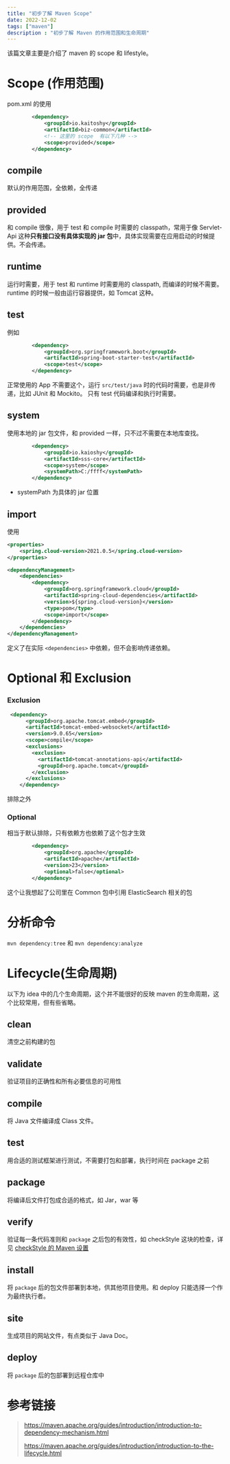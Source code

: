 ```yaml
---
title: "初步了解 Maven Scope"
date: 2022-12-02
tags: ["maven"]
description : "初步了解 Maven 的作用范围和生命周期"
---
```

该篇文章主要是介绍了 maven 的 scope 和 lifestyle。

# Scope (作用范围)

pom.xml 的使用
```xml
		<dependency>
			<groupId>io.kaitoshy</groupId>
			<artifactId>biz-common</artifactId>
			<!-- 这里的 scope  有以下几种 -->
			<scope>provided</scope>
		</dependency>
```

## compile
默认的作用范围，全依赖，全传递

## provided
和 compile 很像，用于 test 和 compile 时需要的 classpath，常用于像 Servlet-Api 这种**只有接口没有具体实现的 jar 包**中，具体实现需要在应用启动的时候提供。不会传递。

## runtime
运行时需要，用于 test 和 runtime 时需要用的 classpath, 而编译的时候不需要。runtime 的时候一般由运行容器提供，如 Tomcat 这种。

## test
例如
```xml
		<dependency>
			<groupId>org.springframework.boot</groupId>
			<artifactId>spring-boot-starter-test</artifactId>
			<scope>test</scope>
		</dependency>
```

正常使用的 App 不需要这个，运行 `src/test/java` 时的代码时需要，也是非传递，比如 JUnit 和 Mockito。 只有 test 代码编译和执行时需要。

## system

使用本地的 jar 包文件，和 provided 一样，只不过不需要在本地库查找。

```xml
		<dependency>
			<groupId>io.kaioshy</groupId>
			<artifactId>sss-core</artifactId>
			<scope>system</scope>
			<systemPath>C:/ffff</systemPath>
		</dependency>
```

- systemPath 为具体的 jar 位置

## import

使用
```xml
<properties>
    <spring.cloud-version>2021.0.5</spring.cloud-version>
</properties>

<dependencyManagement>
    <dependencies>
        <dependency>
            <groupId>org.springframework.cloud</groupId>
            <artifactId>spring-cloud-dependencies</artifactId>
            <version>${spring.cloud-version}</version>
            <type>pom</type>
            <scope>import</scope>
        </dependency>
    </dependencies>
</dependencyManagement>
```

定义了在实际 `<dependencies>` 中依赖，但不会影响传递依赖。


# Optional 和 Exclusion

### Exclusion
```XML
 <dependency>
      <groupId>org.apache.tomcat.embed</groupId>
      <artifactId>tomcat-embed-websocket</artifactId>
      <version>9.0.65</version>
      <scope>compile</scope>
      <exclusions>
        <exclusion>
          <artifactId>tomcat-annotations-api</artifactId>
          <groupId>org.apache.tomcat</groupId>
        </exclusion>
      </exclusions>
    </dependency>
```
排除之外

### Optional
相当于默认排除，只有依赖方也依赖了这个包才生效

```XML
		<dependency>
			<groupId>org.apache</groupId>
			<artifactId>apache</artifactId>
			<version>23</version>
			<optional>false</optional>
		</dependency>
```

这个让我想起了公司里在 Common 包中引用 ElasticSearch 相关的包


# 分析命令
`mvn dependency:tree` 和 `mvn dependency:analyze`


# Lifecycle(生命周期)

以下为 idea 中的几个生命周期，这个并不能很好的反映 maven 的生命周期，这个比较常用，但有些省略。

## clean
清空之前构建的包

## validate
验证项目的正确性和所有必要信息的可用性

## compile
将 Java 文件编译成 Class 文件。

## test
用合适的测试框架进行测试，不需要打包和部署，执行时间在 package 之前

## package
将编译后文件打包成合适的格式，如 Jar，war 等

## verify
验证每一条代码准则和 `package` 之后包的有效性，如 checkStyle 这块的检查，详见 [checkStyle 的 Maven 设置](/post/maven_check)

## install
将 `package` 后的包文件部署到本地，供其他项目使用。和 deploy 只能选择一个作为最终执行者。

## site
生成项目的网站文件，有点类似于 Java Doc。

## deploy
将 `package` 后的包部署到远程仓库中



# 参考链接
> https://maven.apache.org/guides/introduction/introduction-to-dependency-mechanism.html
>
> https://maven.apache.org/guides/introduction/introduction-to-the-lifecycle.html